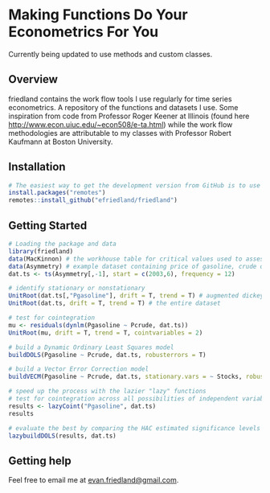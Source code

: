 Making Functions Do Your Econometrics For You
============================================
Currently being updated to use methods and custom classes. 

Overview
--------

friedland contains the work flow tools I use regularly for time series econometrics. A repository of the functions and datasets I use. Some inspiration from code from Professor Roger Keener at Illinois (found here http://www.econ.uiuc.edu/~econ508/e-ta.html) while the work flow methodologies are attributable to my classes with Professor Robert Kaufmann at Boston University. 

Installation
------------

``` r
# The easiest way to get the development version from GitHub is to use remotes:
install.packages("remotes")
remotes::install_github("efriedland/friedland")
```

Getting Started
---------------

``` r
# Loading the package and data
library(friedland)
data(MacKinnon) # the workhouse table for critical values used to assess significance of unit root tests
data(Asymmetry) # example dataset containing price of gasoline, crude oil, utilization and stocks 
dat.ts <- ts(Asymmetry[,-1], start = c(2003,6), frequency = 12)

# identify stationary or nonstationary
UnitRoot(dat.ts[,"Pgasoline"], drift = T, trend = T) # augmented dickey-fuller testing single variables
UnitRoot(dat.ts, drift = T, trend = T) # the entire dataset

# test for cointegration
mu <- residuals(dynlm(Pgasoline ~ Pcrude, dat.ts))
UnitRoot(mu, drift = T, trend = T, cointvariables = 2)

# build a Dynamic Ordinary Least Squares model 
buildDOLS(Pgasoline ~ Pcrude, dat.ts, robusterrors = T)

# build a Vector Error Correction model
buildVECM(Pgasoline ~ Pcrude, dat.ts, stationary.vars = ~ Stocks, robusterrors = T, spliterror = T)

# speed up the process with the lazier "lazy" functions
# test for cointegration across all possibilities of independent variable combinations
results <- lazyCoint("Pgasoline", dat.ts)
results

# evaluate the best by comparing the HAC estimated significance levels of all DOLS coefficients
lazybuildDOLS(results, dat.ts)
```

Getting help
------------

Feel free to email me at evan.friedland@gmail.com.
